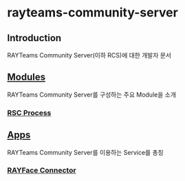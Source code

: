 # rayteams-community-server

## Introduction

RAYTeams Community Server(이하 RCS)에 대한 개발자 문서

## [Modules](./modules/README.md)

RAYTeams Community Server를 구성하는 주요 Module을 소개

### [RSC Process](./modules/rcs.process.md)


## [Apps](./apps/README.md)

RAYTeams Community Server를 이용하는 Service를 총칭

### [RAYFace Connector](./apps/rayteams-apps-rayfaceconnector.md)